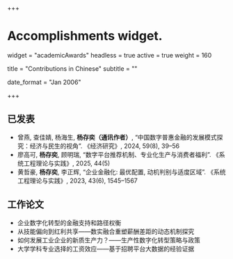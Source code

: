 +++
# Accomplishments widget.
widget = "academicAwards"
headless = true
active = true
weight = 160

title = "Contributions in Chinese"
subtitle = ""

date_format = "Jan 2006"

+++
<h2>已发表</h2>
<ul>
  <li>曾燕, 查佳婧, 杨海生, <strong>杨存奕（通讯作者）</strong>, “中国数字普惠金融的发展模式探究：经济与民生的视角”. 《经济研究》, 2024, 59(8), 39–56</li>

  <li>廖高可, <strong>杨存奕</strong>, 顾明瑞, “数字平台推荐机制、专业化生产与消费者福利”. 《系统工程理论与实践》, 2025, 44(5)</li>

  <li>黄哲豪, <strong>杨存奕</strong>, 李正辉, “企业金融化: 最优配置, 动机判别与适度区域”. 《系统工程理论与实践》, 2023, 43(6), 1545–1567</li>
</ul>

<h2>工作论文</h2>
<ul>
  <li>企业数字化转型的金融支持和路径权衡</li>
  
  <li>从技能偏向到红利共享——数实融合重塑薪酬差距的动态机制探究</li>
  
  <li>如何发展工业企业的新质生产力？——生产性数字化转型策略与政策</li>
  
  <li>大学学科专业选择的工资效应——基于招聘平台大数据的经验证据</li>
</ul>
